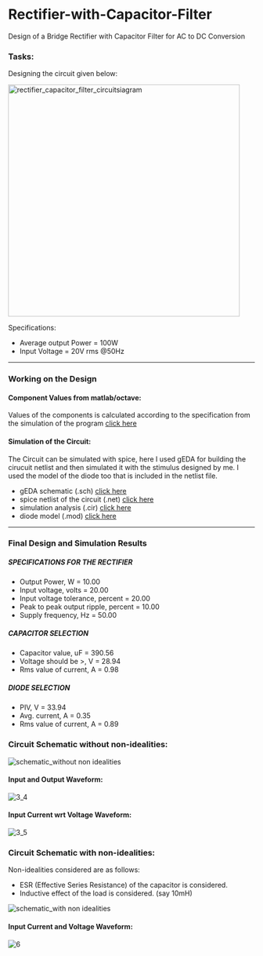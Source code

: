 # Rectifier-with-Capacitor-Filter
Design of a Bridge Rectifier with Capacitor Filter for AC to DC Conversion

### Tasks:
Designing the circuit given below:

<img width="473" alt="rectifier_capacitor_filter_circuitsiagram" src="https://user-images.githubusercontent.com/47363228/167240367-8174c626-a2e4-4a4d-b3e7-d776300221ed.png">

Specifications:
- Average output Power = 100W
- Input Voltage = 20V rms @50Hz

--------------------------
### Working on the Design

#### Component Values from matlab/octave:
Values of the components is calculated according to the specification from the simulation of the program [click here](Rectifier_Capacitor_Filter.m)

#### Simulation of the Circuit:
The Circuit can be simulated with spice, here I used gEDA for building the cirucuit netlist and then simulated it with the stimulus designed by me. I used the model of the diode too that is included in the netlist file.

- gEDA schematic (.sch) [click here](rectifier_capacitor_filter.sch)
- spice netlist of the circuit (.net) [click here](rectifier_capacitor_filter.net)
- simulation analysis (.cir) [click here](rectifier_capacitor_filter.cir)
- diode model (.mod) [click here](1N4007.mod)

---------------------------------------
### Final Design and Simulation Results

##### SPECIFICATIONS FOR THE RECTIFIER 
- Output Power, W     = 10.00
- Input voltage, volts    =   20.00
- Input voltage tolerance, percent    =   20.00
- Peak to peak output ripple, percent   =    10.00
- Supply frequency, Hz  =   50.00
 
##### CAPACITOR SELECTION
- Capacitor value, uF   =  390.56
- Voltage should be >, V  =   28.94
- Rms value of current, A  =    0.98
 
##### DIODE SELECTION 
- PIV, V    = 33.94
- Avg. current, A    =  0.35
- Rms value of current, A    =  0.89


### Circuit Schematic without non-idealities:
![schematic_without non idealities](https://user-images.githubusercontent.com/47363228/167241120-6b4e75b2-e5c6-42bc-9eba-5d203c129de8.png)

#### Input and Output Waveform:
![3_4](https://user-images.githubusercontent.com/47363228/167241343-116e2a45-b62d-4cec-b010-bcddfb410373.jpg)

#### Input Current wrt Voltage Waveform:
![3_5](https://user-images.githubusercontent.com/47363228/167241374-3eeb08b2-0166-4b38-8120-31c06be350c1.jpg)

### Circuit Schematic with non-idealities:
Non-idealities considered are as follows:
- ESR (Effective Series Resistance) of the capacitor is considered.
- Inductive effect of the load is considered. (say 10mH)

![schematic_with non idealities](https://user-images.githubusercontent.com/47363228/167241472-6b1caae2-e5de-4d13-900a-0b558d0345de.png)

#### Input Current and Voltage Waveform:
![6](https://user-images.githubusercontent.com/47363228/167241503-15ec10b6-03a1-4f70-ba91-77409698a8b2.jpg)

